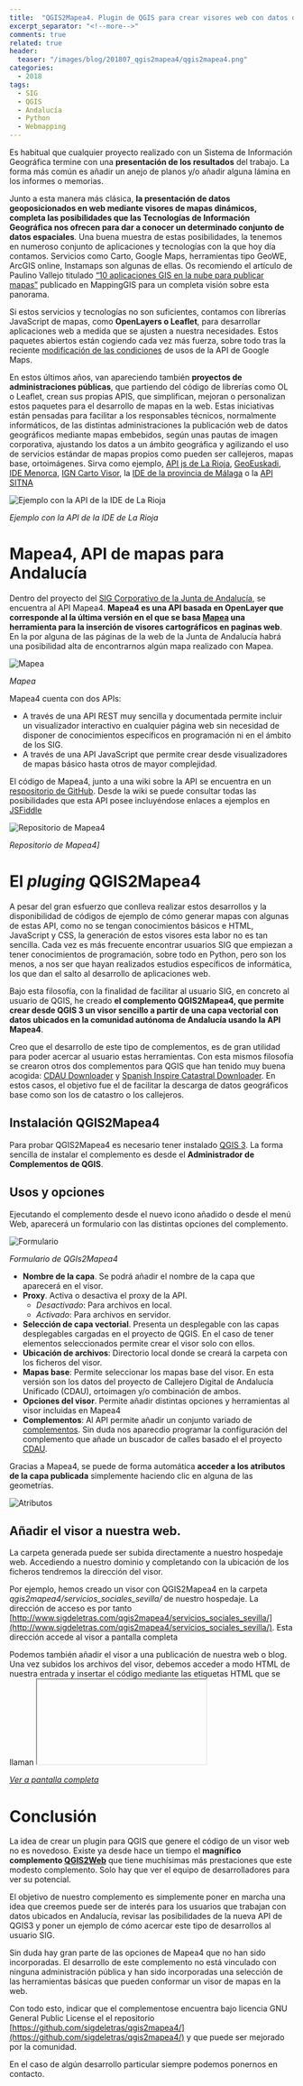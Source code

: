 ```yaml
---
title:  "QGIS2Mapea4. Plugin de QGIS para crear visores web con datos de Andalucía"
excerpt_separator: "<!--more-->"
comments: true
related: true
header:
  teaser: "/images/blog/201807_qgis2mapea4/qgis2mapea4.png" 
categories: 
  - 2018
tags:
  - SIG
  - QGIS
  - Andalucía
  - Python
  - Webmapping
---
```


Es habitual que cualquier proyecto realizado con un Sistema de Información Geográfica termine con una **presentación de los resultados** del trabajo. La forma más común es añadir un anejo de planos y/o añadir alguna lámina en los informes o memorias. 
<!--more-->

Junto a esta manera más clásica, **la presentación de datos geoposicionados en web mediante visores de mapas dinámicos, completa las posibilidades que las Tecnologías de Información Geográfica nos ofrecen para dar a conocer un determinado conjunto de datos espaciales**. Una buena muestra de estas posibilidades, la tenemos en numeroso conjunto de aplicaciones y tecnologías con la que hoy día contamos. Servicios como Carto, Google Maps, herramientas tipo GeoWE, ArcGIS online, Instamaps son algunas de ellas. Os recomiendo el artículo de Paulino Vallejo titulado [“10 aplicaciones GIS en la nube para publicar mapas”](https://mappinggis.com/2017/01/10-aplicaciones-gis-en-la-nube-para-publicar-mapas-en-la-web/) publicado en MappingGIS para un completa visión sobre esta panorama.

Si estos servicios y tecnologías no son suficientes, contamos con librerías JavaScript de mapas, como **OpenLayers o Leaflet**, para desarrollar aplicaciones web a medida que se ajusten a nuestra necesidades. Estos paquetes abiertos están cogiendo cada vez más fuerza, sobre todo tras la reciente [modificación de las condiciones](https://elandroidelibre.elespanol.com/2018/05/google-maps-cambia-apis-desarrolladores.html) de usos de la API de Google Maps. 

En estos últimos años, van apareciendo también **proyectos de administraciones públicas**, que partiendo del código de librerías como OL o Leaflet, crean sus  propias APIS, que simplifican, mejoran o personalizan estos paquetes para el desarrollo de mapas en la web. Estas iniciativas están pensadas para facilitar a los responsables técnicos, normalmente informáticos, de las distintas administraciones la publicación web de datos geográficos mediante mapas embebidos, según unas pautas de imagen corporativa, ajustando los datos a un ámbito geográfica y agilizando el uso de servicios estándar  de mapas propios como pueden ser callejeros, mapas base, ortoimágenes. Sirva como ejemplo, [API js de La Rioja](https://iderioja.github.io/doc_api_iderioja/), [GeoEuskadi](http://www.geo.euskadi.eus/api-geoeuskadi-ejemplos-del-visor/s69-geocont/es/), [IDE Menorca](http://cartografia.cime.es/Contingut.aspx?MENU=Geoserveis&IdPub=155), [IGN Carto Visor](http://www.cartociudad.es/VisualizadorCartografico/), la [IDE de la provincia de Málaga](http://www.idemap.es/idemap/api/) o la  [API SITNA](http://sitna.navarra.es/geoportal/recursos/api.aspx)

![Ejemplo con la API de la IDE de La Rioja](/images/blog/201807_qgis2mapea4/apirioja.png)

*Ejemplo con la API de la IDE de La Rioja*

# Mapea4, API de mapas para Andalucía

Dentro del proyecto del [SIG Corporativo de la Junta de Andalucía](http://www.juntadeandalucia.es/repositorio/usuario/listado/fichacompleta.jsf?idProyecto=679), se encuentra al API Mapea4. **Mapea4 es una API basada en OpenLayer que corresponde al la última versión en el que se basa [Mapea](http://www.ideandalucia.es/portal/web/ideandalucia/herramientas/mapea) una herramienta para la inserción de visores cartográficos en paginas web**. En la por alguna de las páginas de la web de la Junta de Andalucía habrá una posibilidad alta de encontrarnos  algún mapa realizado con Mapea.

![Mapea](/images/blog/201807_qgis2mapea4/ejemplo_mapea.png)

*Mapea*

Mapea4 cuenta con dos APIs:

- A través de una API REST muy sencilla y documentada permite incluir un visualizador interactivo en cualquier página web sin necesidad de disponer de conocimientos específicos en programación ni en el ámbito de los SIG.
- A través de una API JavaScript que permite crear desde visualizadores de mapas básico hasta otros de mayor complejidad.

El código de Mapea4, junto a una wiki sobre la API se encuentra en un [respositorio de GitHub](https://github.com/sigcorporativo-ja/Mapea4). Desde la wiki se puede consultar todas las posibilidades que esta API posee incluyéndose enlaces a ejemplos en [JSFiddle](http://jsfiddle.net/user/sigcJunta/fiddles/)

![Repositorio de Mapea4](/images/blog/201807_qgis2mapea4/repositorio_mapea.png)

*Repositorio de Mapea4]*

# El *pluging* QGIS2Mapea4

A pesar del gran esfuerzo que conlleva realizar estos desarrollos y la disponibilidad de códigos de ejemplo de cómo generar mapas con algunas de estas API, como no se tengan conocimientos básicos e HTML, JavaScript y CSS, la generación de estos visores esta labor no es tan sencilla. Cada vez es más frecuente encontrar usuarios SIG que empiezan a tener conocimientos de programación, sobre todo en Python, pero son los menos, a nos ser que hayan realizados estudios específicos de informática, los que dan el salto al desarrollo de aplicaciones web.

Bajo esta filosofía, con la finalidad de facilitar al usuario SIG, en concreto al usuario de QGIS, he creado **el complemento QGIS2Mapea4, que permite crear desde QGIS 3 un visor sencillo a partir de una capa vectorial con datos ubicados en la comunidad autónoma de Andalucía usando la API Mapea4**.

Creo que el desarrollo de este tipo de complementos, es de gran utilidad para poder acercar al usuario estas herramientas. Con esta mismos filosofía se crearon otros dos complementos para QGIS que han tenido muy buena acogida: [CDAU Downloader](http://www.sigdeletras.com/2017/blog/cdau-downloader-plugin-de-qgis-para-la-descarga-del-callejero-de-andalucia/) y [Spanish Inspire Catastral Downloader](http://www.sigdeletras.com/2017/blog/plugin-de-qgis-para-descarga-de-datos-catastrales-inspire/). En estos casos, el objetivo fue el de facilitar la descarga de datos geográficos base como son los de catastro o los callejeros.

## Instalación QGIS2Mapea4

Para probar QGIS2Mapea4 es necesario tener instalado [QGIS 3](https://www.qgis.org/es/site/). La forma sencilla de instalar el complemento es desde el **Administrador de Complementos de QGIS**.

## Usos y opciones

Ejecutando el complemento desde el nuevo icono añadido o desde el menú Web, aparecerá un formulario con las distintas opciones del complemento.

![Formulario](/images/blog/201807_qgis2mapea4/formulario.png)

*Formulario de QGIs2Mapea4*

- **Nombre de la capa**. Se podrá añadir el nombre de la capa que aparecerá en el visor.
- **Proxy**. Activa o desactiva el proxy de la API. 
	- *Desactivado*: Para archivos en local.
	- *Activado*: Para archivos en servidor.
- **Selección de capa vectorial**. Presenta un desplegable con las capas desplegables cargadas en el proyecto de QGIS. En el caso de tener elementos seleccionados permite crear el visor solo con ellos.
- **Ubicación de archivos**: Directorio local donde se creará la carpeta con los ficheros del visor.
- **Mapas base**: Permite seleccionar los mapas base del visor. En esta versión son los datos del proyecto de Callejero Digital de Andalucía Unificado (CDAU), ortoimagen y/o combinación de ambos.
- **Opciones del visor**. Permite añadir distintas opciones y herramientas al visor incluidas en Mapea4
- **Complementos**: Al API permite añadir un conjunto variado de [complementos](https://github.com/sigcorporativo-ja/Mapea4/wiki/Plugins). Sin duda nos aparecdio programar la configuración del complemento que añade un buscador de calles basado el el proyecto [CDAU](http://www.callejerodeandalucia.es/portal/web/cdau/inicio).

Gracias a Mapea4, se puede de forma automática **acceder a los atributos de la capa publicada** simplemente haciendo clic en alguna de las geometrías.

![Atributos](/images/blog/201807_qgis2mapea4/info_popup.png)

## Añadir el visor a nuestra web.

La carpeta generada puede ser subida directamente a nuestro hospedaje web. Accediendo a nuestro dominio y completando con la ubicación de los ficheros tendremos la dirección del visor. 

Por ejemplo, hemos creado un visor con QGIS2Mapea4 en la carpeta *qgis2mapea4/servicios_sociales_sevilla/* de nuestro hospedaje. La dirección de acceso es por tanto [http://www.sigdeletras.com/qgis2mapea4/servicios_sociales_sevilla/](http://www.sigdeletras.com/qgis2mapea4/servicios_sociales_sevilla/). Esta dirección accede al visor a pantalla completa

Podemos también añadir el visor a una publicación de nuestra web o blog. Una vez subidos los archivos del visor, debemos acceder a modo HTML de nuestra entrada y insertar el código mediante las etiquetas HTML que se llaman <iframe>

El código de ejemplos y el resultado lo tenéis a continuación.

	<iframe width="525" height="350" frameborder="0" scrolling="no" marginheight="0" marginwidth="0" 
	src="http://www.sigdeletras.com/qgis2mapea4/poblamiento_roquetas/"> </iframe> 

<iframe src="http://www.sigdeletras.com/qgis2mapea4/poblamiento_roquetas/" width="595" height="485" frameborder="0" marginwidth="0" marginheight="0" scrolling="no" style="border:1px solid #CCC; border-width:1px; margin-bottom:5px; max-width: 100%;" allowfullscreen> </iframe> 

*<a href="http://www.sigdeletras.com/qgis2mapea4/poblamiento_roquetas/" target="_blank">Ver a pantalla completa</a>*

# Conclusión

La idea de crear un plugin para QGIS que genere el código de un visor web no es novedoso. Existe ya desde hace un tiempo el **magnífico complemento [QGIS2Web](https://plugins.qgis.org/plugins/qgis2web/)** que tiene muchísimas más prestaciones que este modesto complemento. Solo hay que ver el equipo de desarrolladores para ver su potencial.

El objetivo de nuestro complemento es simplemente poner en marcha una idea que creemos puede ser de interés para los usuarios que trabajan con datos ubicados en Andalucía, revisar las posibilidades de la nueva API de QGIS3 y poner un ejemplo de cómo acercar este tipo de desarrollos al usuario SIG.

Sin duda hay gran parte de las opciones de Mapea4 que no han sido incorporadas. El desarrollo de este complemento no está vinculado con ninguna administración pública y han sido incorporadas una selección de las herramientas básicas que pueden conformar un visor de mapas en la web. 

Con todo esto, indicar que el complementose encuentra bajo licencia GNU General Public License el el repositorio [https://github.com/sigdeletras/qgis2mapea4/](https://github.com/sigdeletras/qgis2mapea4/) y que puede ser mejorado por la comunidad. 

En el caso de algún desarrollo particular siempre podemos ponernos en contacto. 


